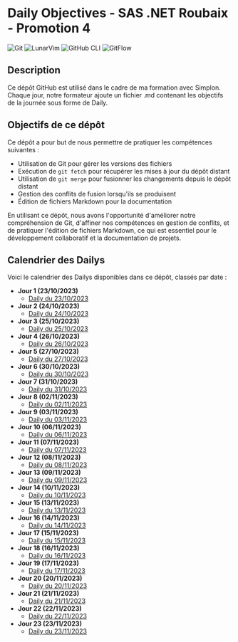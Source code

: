 # Daily Objectives - SAS .NET Roubaix - Promotion 4

![Git](https://img.shields.io/badge/Git-%23F05032.svg?style=for-the-badge&logo=git&logoColor=white)
![LunarVim](https://img.shields.io/badge/LunarVim-%231572B6.svg?style=for-the-badge&logo=lunarvim&logoColor=white)
![GitHub CLI](https://img.shields.io/badge/GitHub_CLI-%23181717.svg?style=for-the-badge&logo=github&logoColor=white)
![GitFlow](https://img.shields.io/badge/GitFlow-%2300814F.svg?style=for-the-badge&logo=git&logoColor=white)

## Description
Ce dépôt GitHub est utilisé dans le cadre de ma formation avec Simplon. Chaque jour, notre formateur ajoute un fichier .md contenant les objectifs de la journée sous forme de Daily.

## Objectifs de ce dépôt
Ce dépôt a pour but de nous permettre de pratiquer les compétences suivantes :
- Utilisation de Git pour gérer les versions des fichiers
- Exécution de `git fetch` pour récupérer les mises à jour du dépôt distant
- Utilisation de `git merge` pour fusionner les changements depuis le dépôt distant
- Gestion des conflits de fusion lorsqu'ils se produisent
- Édition de fichiers Markdown pour la documentation

En utilisant ce dépôt, nous avons l'opportunité d'améliorer notre compréhension de Git, d'affiner nos compétences en gestion de conflits, et de pratiquer l'édition de fichiers Markdown, ce qui est essentiel pour le développement collaboratif et la documentation de projets.

## Calendrier des Dailys
Voici le calendrier des Dailys disponibles dans ce dépôt, classés par date :

- **Jour 1 (23/10/2023)**
  - [Daily du 23/10/2023](Jour-01.md)
- **Jour 2 (24/10/2023)**
  - [Daily du 24/10/2023](Jour-02.md)
- **Jour 3 (25/10/2023)**
  - [Daily du 25/10/2023](Jour-03.md)
- **Jour 4 (26/10/2023)**
  - [Daily du 26/10/2023](Jour-04.md)
- **Jour 5 (27/10/2023)**
  - [Daily du 27/10/2023](Jour-05.md)
- **Jour 6 (30/10/2023)**
  - [Daily du 30/10/2023](Jour-06.md)
- **Jour 7 (31/10/2023)**
  - [Daily du 31/10/2023](Jour-07.md)
- **Jour 8 (02/11/2023)**
  - [Daily du 02/11/2023](Jour-08.md)
- **Jour 9 (03/11/2023)**
  - [Daily du 03/11/2023](Jour-09.md)
- **Jour 10 (06/11/2023)**
  - [Daily du 06/11/2023](Jour-10.md)
- **Jour 11 (07/11/2023)**
  - [Daily du 07/11/2023](Jour-11.md)
- **Jour 12 (08/11/2023)**
  - [Daily du 08/11/2023](Jour-12.md)
- **Jour 13 (09/11/2023)**
  - [Daily du 09/11/2023](Jour-13.md)
- **Jour 14 (10/11/2023)**
  - [Daily du 10/11/2023](Jour-14.md)
- **Jour 15 (13/11/2023)**
  - [Daily du 13/11/2023](Jour-15.md)
- **Jour 16 (14/11/2023)**
  - [Daily du 14/11/2023](Jour-16.md)
- **Jour 17 (15/11/2023)**
  - [Daily du 15/11/2023](Jour-17.md)
- **Jour 18 (16/11/2023)**
  - [Daily du 16/11/2023](Jour-18.md)
- **Jour 19 (17/11/2023)**
  - [Daily du 17/11/2023](Jour-19.md)
- **Jour 20 (20/11/2023)**
  - [Daily du 20/11/2023](Jour-20.md)
- **Jour 21 (21/11/2023)**
  - [Daily du 21/11/2023](Jour-21.md)
- **Jour 22 (22/11/2023)**
  - [Daily du 22/11/2023](Jour-22.md)
- **Jour 23 (23/11/2023)**
  - [Daily du 23/11/2023](Jour-23.md)
